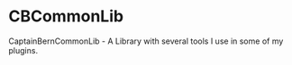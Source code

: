 CBCommonLib
===========

CaptainBernCommonLib - A Library with several tools I use in some of my plugins.
